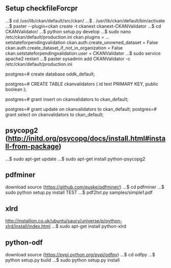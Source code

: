 Setup checkfileForcpr
-------------------------------------------------------------------------------

...$ cd /usr/lib/ckan/default/src/ckan/
...$ . /usr/lib/ckan/default/bin/activate
...$ paster --plugin=ckan create -t ckanext ckanext-CKANValidator
...$ cd CKANValidator/
...$ python setup.py develop
...$ sudo nano /etc/ckan/default/production.ini
	ckan.plugins = ... setstateforpendingvalidation
	ckan.auth.create_unowned_dataset = False
	ckan.auth.create_dataset_if_not_in_organization = False
	ckan.setstateforpendingvalidation.user = CKANValidator
...$ sudo service apache2 restart
...$ paster sysadmin add CKANValidator -c /etc/ckan/default/production.ini

postgres=# create database oddk_default;

postgres=# CREATE TABLE ckanvalidators (
               id     text PRIMARY KEY,
               public boolean
           );
           
postgres=# grant insert on ckanvalidators to ckan_default;

postgres=# grant update on ckanvalidators to ckan_default;
postgres=# grant select on ckanvalidators to ckan_default;

psycopg2 (http://initd.org/psycopg/docs/install.html#install-from-package)
-----------------
...$ sudo apt-get update
...$ sudo apt-get install python-psycopg2

pdfminer
-----------------
download source (https://github.com/euske/pdfminer/)
...$ cd pdfminer
...$ sudo python setup.py install
TEST ...$ pdf2txt.py samples/simple1.pdf

xlrd
-----------------
http://installion.co.uk/ubuntu/saucy/universe/p/python-xlrd/install/index.html
...$ sudo apt-get install python-xlrd

python-odf
-----------------
download source (https://pypi.python.org/pypi/odfpy)
...$ cd odfpy
...$ python setup.py build
...$ sudo python setup.py install
